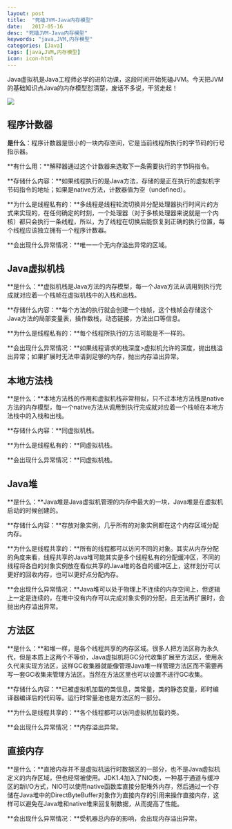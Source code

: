 ```yaml
---
layout: post
title:  "死磕JVM-Java内存模型"
date:   2017-05-16
desc: "死磕JVM-Java内存模型"
keywords: "java,JVM,内存模型"
categories: [Java]
tags: [java,JVM,内存模型]
icon: icon-html
---
```


Java虚拟机是Java工程师必学的进阶功课，这段时间开始死磕JVM。今天把JVM的基础知识点Java的内存模型怼清楚，废话不多说，干货走起！

![](http://img.mukewang.com/591a5ed500016f8704170268.jpg)

## **程序计数器**
**是什么**：程序计数器是很小的一块内存空间，它是当前线程所执行的字节码的行号指示器。

**有什么用：**解释器通过这个计数器来选取下一条需要执行的字节码指令。

**存储什么内容：**如果线程执行的是Java方法，存储的是正在执行的虚拟机字节码指令的地址；如果是native方法，计数器值为空（undefined）。

**为什么是线程私有的：**多线程是线程轮流切换并分配处理器执行时间片的方式来实现的，在任何确定的时刻，一个处理器（对于多核处理器来说就是一个内核）都只会执行一条线程，所以，为了线程在切换后能恢复到正确的执行位置，每个线程应该独立拥有一个程序计数器。

**会出现什么异常情况：**唯一一个无内存溢出异常的区域。
## **Java虚拟机栈**
**是什么：**虚拟机栈是Java方法的内存模型，每一个Java方法从调用到执行完成就对应着一个栈帧在虚拟机栈中的入栈和出栈。

**存储什么内容：**每个方法的执行就会创建一个栈帧，这个栈帧会存储这个Java方法的局部变量表，操作数栈，动态链接，方法出口等信息。

**为什么是线程私有的：**每个线程所执行的方法可能是不一样的。

**会出现什么异常情况：**如果线程请求的栈深度>虚拟机允许的深度，抛出栈溢出异常；如果扩展时无法申请到足够的内存，抛出内存溢出异常。
## **本地方法栈**
**是什么：**本地方法栈的作用和虚拟机栈非常相似，只不过本地方法栈是native方法的内存模型，每一个native方法从调用到执行完成就对应着一个栈帧在本地方法栈中的入栈和出栈。

**存储什么内容：**同虚拟机栈。

**为什么是线程私有的：**同虚拟机栈。

**会出现什么异常情况：**同虚拟机栈。
## **Java堆**
**是什么：**Java堆是Java虚拟机管理的内存中最大的一块，Java堆是在虚拟机启动的时候创建的。

**存储什么内容：**存放对象实例，几乎所有的对象实例都在这个内存区域分配内存。

**为什么是线程共享的：**所有的线程都可以访问不同的对象。其实从内存分配的角度来看，线程共享的Java堆可能其实是多个线程私有的分配缓冲区，不同的线程将各自的对象实例放在看似共享的Java堆的各自的缓冲区上，这样划分可以更好的回收内存，也可以更好点分配内存。

**会出现什么异常情况：**Java堆可以处于物理上不连续的内存空间上，但逻辑上一定是连续的，在堆中没有内存可以完成对象实例的分配，且无法再扩展时，会抛出内存溢出异常。
## **方法区**
**是什么：**和堆一样，是各个线程共享的内存区域。很多人把方法区称为永久代，但是本质上这两个不等价，Java虚拟机将GC分代收集扩展至方法区，使用永久代来实现方法区，这样GC收集器就能像管理Java堆一样管理方法区而不需要再写一套GC收集来管理方法区。当然在方法区里也可以设置不进行GC收集。

**存储什么内容：**已被虚拟机加载的类信息，类常量，类的静态变量，即时编译器编译后的代码等。运行时常量池也是方法区的一部分。

**为什么是线程共享的：**各个线程都可以访问虚拟机加载的类。

**会出现什么异常情况：**内存溢出异常。
## **直接内存**
**是什么：**直接内存并不是虚拟机运行时数据区的一部分，也不是Java虚拟机定义的内存区域，但也经常被使用。JDK1.4加入了NIO类，一种基于通道与缓冲区的新I/O方式，NIO可以使用native函数库直接分配堆外内存，然后通过一个存储在Java堆中的DirectByteBuffer对象作为直接内存的引用来操作直接内存，这样可以避免在Java堆和native堆来回复制数据，从而提高了性能。

**会出现什么异常情况：**受机器总内存的影响，会出现内存溢出异常。